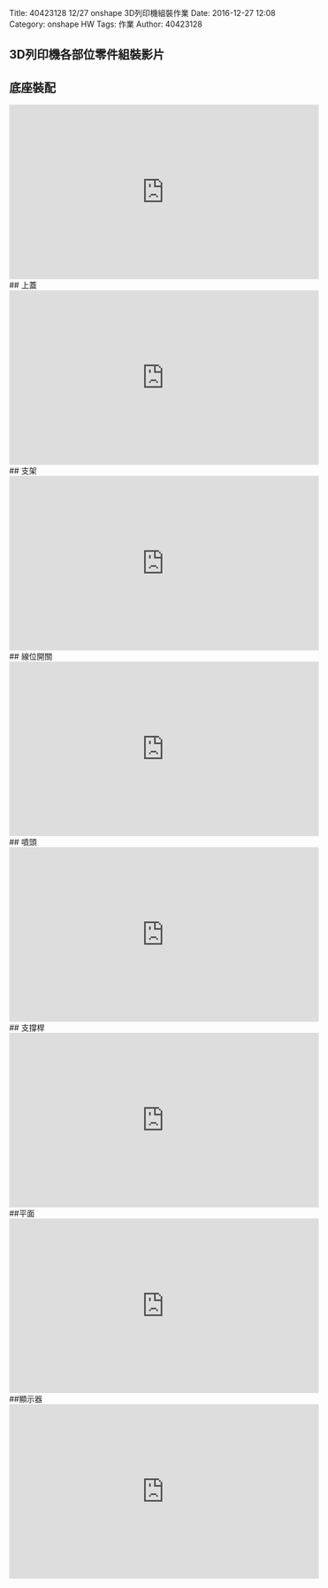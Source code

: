 Title: 40423128 12/27 onshape 3D列印機組裝作業
Date: 2016-12-27 12:08
Category: onshape HW
Tags: 作業
Author: 40423128 



<!-- PELICAN_END_SUMMARY -->


## 3D列印機各部位零件組裝影片


## 底座裝配
<iframe width="560" height="315" src="https://www.youtube.com/embed/E4nZNR4mt68" frameborder="0" allowfullscreen></iframe>
## 上蓋
<iframe width="560" height="315" src="https://www.youtube.com/embed/_h6zM23Bwlc" frameborder="0" allowfullscreen></iframe>
## 支架
<iframe width="560" height="315" src="https://www.youtube.com/embed/H0cULIg6Pnw" frameborder="0" allowfullscreen></iframe>
## 線位開關
<iframe width="560" height="315" src="https://www.youtube.com/embed/hfxkXdZs4wA" frameborder="0" allowfullscreen></iframe>
## 噴頭
<iframe width="560" height="315" src="https://www.youtube.com/embed/5hg0H0dB5Gc" frameborder="0" allowfullscreen></iframe>
## 支撐桿
<iframe width="560" height="315" src="https://www.youtube.com/embed/ACZ_ASkyGns" frameborder="0" allowfullscreen></iframe>
##平面
<iframe width="560" height="315" src="https://www.youtube.com/embed/2YsdxzO-4Vc" frameborder="0" allowfullscreen></iframe>
##顯示器
<iframe width="560" height="315" src="https://www.youtube.com/embed/64OHKZhKPnQ" frameborder="0" allowfullscreen></iframe>